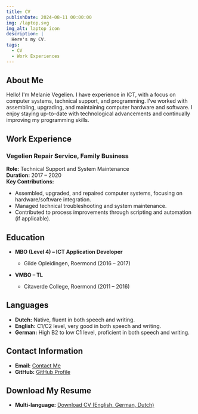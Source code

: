 ```yaml
---
title: CV
publishDate: 2024-08-11 00:00:00
img: /laptop.svg
img_alt: laptop icon
description: |
  Here's my CV.
tags:
  - CV
  - Work Experiences
---
```


## About Me

Hello! I'm Melanie Vegelien. I have experience in ICT, with a focus on computer systems, technical support, and programming. I’ve worked with assembling, upgrading, and maintaining computer hardware and software. I enjoy staying up-to-date with technological advancements and continually improving my programming skills.

## Work Experience

### Vegelien Repair Service, Family Business
**Role:** Technical Support and System Maintenance  
**Duration:** 2017 – 2020  
**Key Contributions:**
- Assembled, upgraded, and repaired computer systems, focusing on hardware/software integration.
- Managed technical troubleshooting and system maintenance.
- Contributed to process improvements through scripting and automation (if applicable).

## Education

- **MBO (Level 4) – ICT Application Developer**
  - Gilde Opleidingen, Roermond (2016 – 2017)

- **VMBO – TL**
  - Citaverde College, Roermond (2011 – 2016)

## Languages

- **Dutch:** Native, fluent in both speech and writing.
- **English:** C1/C2 level, very good in both speech and writing.
- **German:** High B2 to low C1 level, proficient in both speech and writing.

## Contact Information

- **Email:** [Contact Me](mailto:mevegelien@proton.me)
- **GitHub:** [GitHub Profile](https://github.com/pointlessbish)

## Download My Resume

- **Multi-language:** [Download CV (English, German, Dutch)](https://filedrop.void14.com/dir/cv/cv.zip)
